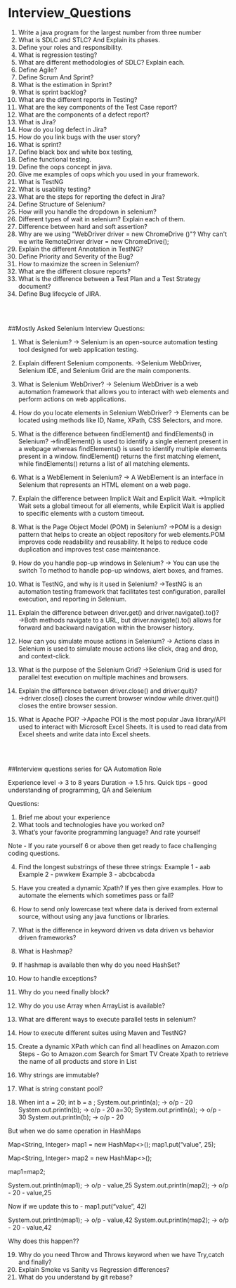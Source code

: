 # Interview_Questions
1. Write a java program for the largest number from three number
2. What is SDLC and STLC? And Explain its phases.
3. Define your roles and responsibility.
4. What is regression testing?
5. What are different methodologies of SDLC? Explain each.
6. Define Agile?
7. Define Scrum And Sprint?
8. What is the estimation in Sprint?
9. What is sprint backlog?
10. What are the different reports in Testing?
11. What are the key components of the Test Case report?
12. What are the components of a defect report?
13. What is Jira?
14. How do you log defect in Jira?
15. How do you link bugs with the user story?
16. What is sprint?
17. Define black box and white box testing,
18. Define functional testing.
19. Define the oops concept in java.
20. Give me examples of oops which you used in your framework.
21. What is TestNG
22. What is usability testing?
23. What are the steps for reporting the defect in Jira?
24. Define Structure of Selenium?
25. How will you handle the dropdown in selenium?
26. Different types of wait in selenium? Explain each of them.
27. Difference between hard and soft assertion?
28. Why are we using "WebDriver driver = new ChromeDrive ()"? 
Why can't we write RemoteDriver driver = new ChromeDrive();
29. Explain the different Annotation in TestNG?
30. Define Priority and Severity of the Bug?
31. How to maximize the screen in Selenium?
32. What are the different closure reports?
33. What is the difference between a Test Plan and a Test Strategy document?
34. Define Bug lifecycle of JIRA.

    
</br>
</br>


##Mostly Asked Selenium Interview Questions:

1. What is Selenium?
→ Selenium is an open-source automation testing tool designed for web application testing.

2. Explain different Selenium components.
→Selenium WebDriver, Selenium IDE, and Selenium Grid are the main components.

3. What is Selenium WebDriver?
→ Selenium WebDriver is a web automation framework that allows you to interact with web elements and perform actions on web applications.

4. How do you locate elements in Selenium WebDriver?
→ Elements can be located using methods like ID, Name, XPath, CSS Selectors, and more.

5. What is the difference between findElement() and findElements() in Selenium?
→findElement() is used to identify a single element present in a webpage whereas findElements() is used to identify multiple elements present in a window. findElement() returns the first matching element, while findElements() returns a list of all matching elements.

6. What is a WebElement in Selenium?
→ A WebElement is an interface in Selenium that represents an HTML element on a web page.

7. Explain the difference between Implicit Wait and Explicit Wait.
→Implicit Wait sets a global timeout for all elements, while Explicit Wait is applied to specific elements with a custom timeout.

8. What is the Page Object Model (POM) in Selenium?
→POM is a design pattern that helps to create an object repository for web elements.POM improves code readability and reusability. It helps to reduce code duplication and improves test case maintenance.

9. How do you handle pop-up windows in Selenium?
→ You can use the switch To method to handle pop-up windows, alert boxes, and frames.

10. What is TestNG, and why is it used in Selenium?
→TestNG is an automation testing framework that facilitates test configuration, parallel execution, and reporting in Selenium.

11. Explain the difference between driver.get() and driver.navigate().to()?
→Both methods navigate to a URL, but driver.navigate().to() allows for forward and backward navigation within the browser history.

12. How can you simulate mouse actions in Selenium?
→ Actions class in Selenium is used to simulate mouse actions like click, drag and drop, and context-click.

13. What is the purpose of the Selenium Grid?
→Selenium Grid is used for parallel test execution on multiple machines and browsers.

14. Explain the difference between driver.close() and driver.quit)?
→driver.close() closes the current browser window while driver.quit() closes the entire browser session.

15. What is Apache POI?
→Apache POI is the most popular Java library/API used to interact with Microsoft Excel Sheets. It is used to read data from Excel sheets and write data into Excel sheets.


</br>
</br>


##Interview questions series for QA Automation Role

Experience level -> 3 to 8 years 
Duration -> 1.5 hrs.
Quick tips - good understanding of programming, QA and Selenium

Questions:

1) Brief me about your experience 
2) What tools and technologies have you worked on? 
3) What’s your favorite programming language? And rate yourself

Note - If you rate yourself 6 or above then get ready to face challenging coding questions.

4) Find the longest substrings of these three strings: 
Example 1 - aab
Example 2 - pwwkew
Example 3 - abcbcabcda

5) Have you created a dynamic Xpath? If yes then give examples. 
How to automate the elements which sometimes pass or fail?
6) How to send only lowercase text where data is derived from external source, without using any java functions or libraries.
7) What is the difference in keyword driven vs data driven vs behavior driven frameworks?
8) What is Hashmap? 
9) If hashmap is available then why do you need HashSet?
10) How to handle exceptions? 
11) Why do you need finally block? 
12) Why do you use Array when ArrayList is available?
13) What are different ways to execute parallel tests in selenium? 
14) How to execute different suites using Maven and TestNG? 
15) Create a dynamic XPath which can find all headlines on Amazon.com 
Steps - 
Go to Amazon.com
Search for Smart TV
Create Xpath to retrieve the name of all products and store in List
16) Why strings are immutable? 
 17) What is string constant pool? 
 18) When int a = 20; 
int b = a ; 
System.out.println(a); -> o/p - 20
System.out.println(b); -> o/p - 20
a=30; 
System.out.println(a); -> o/p - 30
System.out.println(b); -> o/p - 20

But when we do same operation in HashMaps

Map<String, Integer> map1 = new HashMap<>();
map1.put(“value”, 25);

Map<String, Integer> map2 = new HashMap<>();

map1=map2;

System.out.println(map1); -> o/p - value,25
System.out.println(map2); -> o/p - 20 - value,25

Now if we update this to - 
map1.put(“value”, 42)

System.out.println(map1); -> o/p - value,42
System.out.println(map2); -> o/p - 20 - value,42

Why does this happen??

19) Why do you need Throw and Throws keyword when we have Try,catch and finally? 
20) Explain Smoke vs Sanity vs Regression differences? 
21) What do you understand by git rebase?

